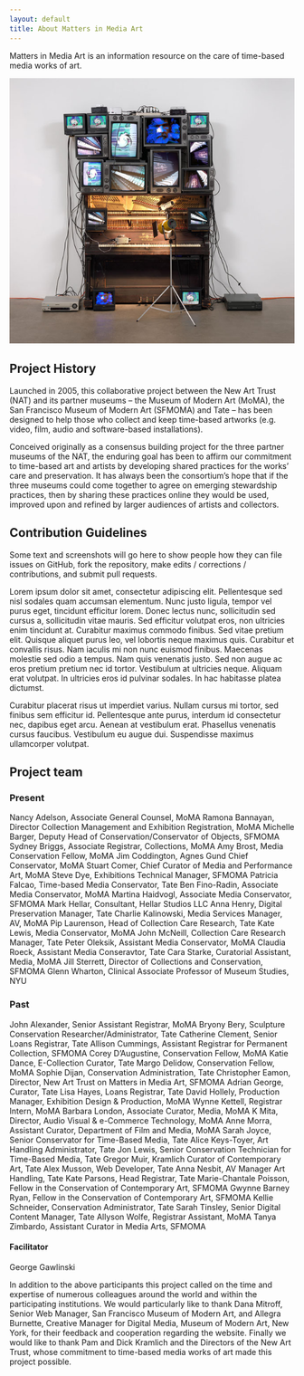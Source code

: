 ```yaml
---
layout: default
title: About Matters in Media Art
---
```




<section id="about" class="section scrollspy" markdown="1">

<span class="flow-text">
Matters in Media Art is an information resource on the care of time-based media works of art.
</span>

![](img/paik.jpg)

</section>



<section id="project-history" class="section scrollspy" markdown="1">

## Project History

Launched in 2005, this collaborative project between the New Art Trust (NAT) and its partner museums – the Museum of Modern Art (MoMA), the San Francisco Museum of Modern Art (SFMOMA) and Tate – has been designed to help those who collect and keep time-based artworks (e.g. video, film, audio and software-based installations).

Conceived originally as a consensus building project for the three partner museums of the NAT, the enduring goal has been to affirm our commitment to time-based art and artists by developing shared practices for the works’ care and preservation. It has always been the consortium’s hope that if the three museums could come together to agree on emerging stewardship practices, then by sharing these practices online they would be used, improved upon and refined by larger audiences of artists and collectors. 
</section>



<section id="contribution-guidelines" class="section scrollspy" markdown="1">

## Contribution Guidelines

Some text and screenshots will go here to show people how they can file issues on GitHub, fork the repository, make edits / corrections / contributions, and submit pull requests.

Lorem ipsum dolor sit amet, consectetur adipiscing elit. Pellentesque sed nisl sodales quam accumsan elementum. Nunc justo ligula, tempor vel purus eget, tincidunt efficitur lorem. Donec lectus nunc, sollicitudin sed cursus a, sollicitudin vitae mauris. Sed efficitur volutpat eros, non ultricies enim tincidunt at. Curabitur maximus commodo finibus. Sed vitae pretium elit. Quisque aliquet purus leo, vel lobortis neque maximus quis. Curabitur et convallis risus. Nam iaculis mi non nunc euismod finibus. Maecenas molestie sed odio a tempus. Nam quis venenatis justo. Sed non augue ac eros pretium pretium nec id tortor. Vestibulum at ultricies neque. Aliquam erat volutpat. In ultricies eros id pulvinar sodales. In hac habitasse platea dictumst.

Curabitur placerat risus ut imperdiet varius. Nullam cursus mi tortor, sed finibus sem efficitur id. Pellentesque ante purus, interdum id consectetur nec, dapibus eget arcu. Aenean at vestibulum erat. Phasellus venenatis cursus faucibus. Vestibulum eu augue dui. Suspendisse maximus ullamcorper volutpat.

</section>




<section id="the-team" class="section scrollspy" markdown="1">

## Project team

### Present
Nancy Adelson, Associate General Counsel, MoMA
Ramona Bannayan, Director Collection Management and Exhibition Registration, MoMA
Michelle Barger, Deputy Head of Conservation/Conservator of Objects, SFMOMA
Sydney Briggs, Associate Registrar, Collections, MoMA
Amy Brost, Media Conservation Fellow, MoMA
Jim Coddington, Agnes Gund Chief Conservator, MoMA
Stuart Comer, Chief Curator of Media and Performance Art, MoMA
Steve Dye, Exhibitions Technical Manager, SFMOMA
Patricia Falcao, Time-based Media Conservator, Tate
Ben Fino-Radin, Associate Media Conservator, MoMA
Martina Haidvogl, Associate Media Conservator, SFMOMA
Mark Hellar, Consultant, Hellar Studios LLC
Anna Henry, Digital Preservation Manager, Tate
Charlie Kalinowski, Media Services Manager, AV, MoMA
Pip Laurenson, Head of Collection Care Research, Tate
Kate Lewis, Media Conservator, MoMA
John McNeill, Collection Care Research Manager, Tate
Peter Oleksik, Assistant Media Conservator, MoMA
Claudia Roeck, Assistant Media Conseravtor, Tate
Cara Starke, Curatorial Assistant, Media, MoMA
Jill Sterrett, Director of Collections and Conservation, SFMOMA
Glenn Wharton, Clinical Associate Professor of Museum Studies, NYU

### Past
John Alexander, Senior Assistant Registrar, MoMA
Bryony Bery, Sculpture Conservation Researcher/Administrator, Tate
Catherine Clement, Senior Loans Registrar, Tate
Allison Cummings, Assistant Registrar for Permanent Collection, SFMOMA
Corey D’Augustine, Conservation Fellow, MoMA
Katie Dance, E-Collection Curator, Tate
Margo Delidow, Conservation Fellow, MoMA
Sophie Dijan, Conservation Administration, Tate
Christopher Eamon, Director, New Art Trust on Matters in Media Art, SFMOMA
Adrian George, Curator, Tate
Lisa Hayes, Loans Registrar, Tate
David Hollely, Production Manager, Exhibition Design & Production, MoMA
Wynne Kettell, Registrar Intern, MoMA
Barbara London, Associate Curator, Media, MoMA
K Mita, Director, Audio Visual & e-Commerce Technology, MoMA
Anne Morra, Assistant Curator, Department of Film and Media, MoMA
Sarah Joyce, Senior Conservator for Time-Based Media, Tate
Alice Keys-Toyer, Art Handling Administrator, Tate
Jon Lewis, Senior Conservation Technician for Time-Based Media, Tate
Gregor Muir, Kramlich Curator of Contemporary Art, Tate
Alex Musson, Web Developer, Tate
Anna Nesbit, AV Manager Art Handling, Tate
Kate Parsons, Head Registrar, Tate
Marie-Chantale Poisson, Fellow in the Conservation of Contemporary Art, SFMOMA
Gwynne Barney Ryan, Fellow in the Conservation of Contemporary Art, SFMOMA
Kellie Schneider, Conservation Administrator, Tate
Sarah Tinsley, Senior Digital Content Manager, Tate
Allyson Wolfe, Registrar Assistant, MoMA
Tanya Zimbardo, Assistant Curator in Media Arts, SFMOMA


#### Facilitator
George Gawlinski

In addition to the above participants this project called on the time and expertise of numerous colleagues around the world and within the participating institutions. We would particularly like to thank Dana Mitroff, Senior Web Manager, San Francisco Museum of Modern Art, and Allegra Burnette, Creative Manager for Digital Media, Museum of Modern Art, New York, for their feedback and cooperation regarding the website. Finally we would like to thank Pam and Dick Kramlich and the Directors of the New Art Trust, whose commitment to time-based media works of art made this project possible.

</section>